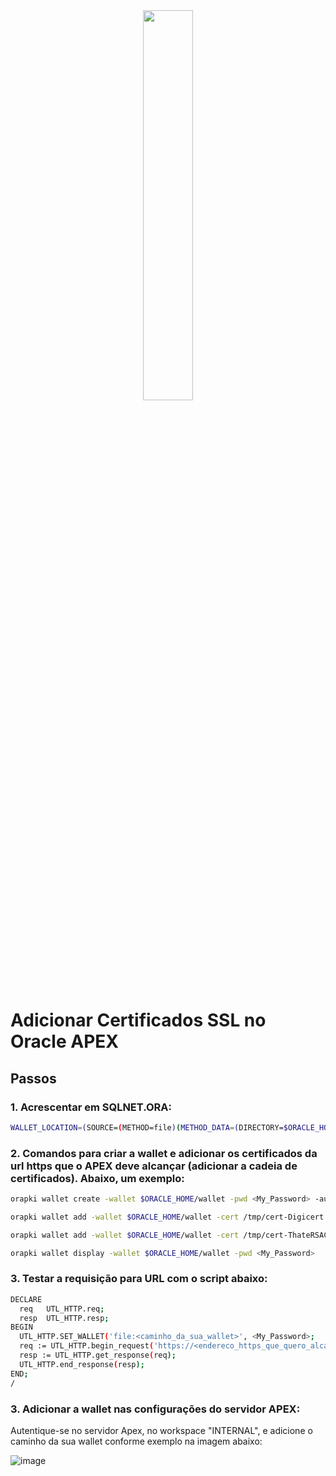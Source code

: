 

<div align="center">
  <img src="https://fiverr-res.cloudinary.com/images/t_main1,q_auto,f_auto,q_auto,f_auto/gigs/267479684/original/83f0b98372561b234cb8892340da027eed98e73c/develop-oracle-databases-apex-applications-plsql.png" width="40%" height="40%">  
</div>

# Adicionar Certificados SSL no Oracle APEX 

## Passos

### 1. Acrescentar em SQLNET.ORA:

```bash
WALLET_LOCATION=(SOURCE=(METHOD=file)(METHOD_DATA=(DIRECTORY=$ORACLE_HOME/wallet)))
```

### 2.  Comandos para criar a wallet e adicionar os certificados da url https que o APEX deve alcançar (adicionar a cadeia de certificados). Abaixo, um exemplo:

```bash
orapki wallet create -wallet $ORACLE_HOME/wallet -pwd <My_Password> -auto_login
```

```bash
orapki wallet add -wallet $ORACLE_HOME/wallet -cert /tmp/cert-Digicert.cer -trusted_cert -pwd <My_Password>
```

```bash
orapki wallet add -wallet $ORACLE_HOME/wallet -cert /tmp/cert-ThateRSACA2018.cer -trusted_cert -pwd <My_Password>
```

```bash
orapki wallet display -wallet $ORACLE_HOME/wallet -pwd <My_Password>
```

### 3. Testar a requisição para URL com o script abaixo:

```bash
DECLARE
  req   UTL_HTTP.req;
  resp  UTL_HTTP.resp;
BEGIN
  UTL_HTTP.SET_WALLET('file:<caminho_da_sua_wallet>', <My_Password>;
  req := UTL_HTTP.begin_request('https://<endereco_https_que_quero_alcançar>');
  resp := UTL_HTTP.get_response(req);
  UTL_HTTP.end_response(resp);
END;
/
```

### 3. Adicionar a wallet nas configurações do servidor APEX:

Autentique-se no servidor Apex, no workspace "INTERNAL", e adicione o caminho da sua wallet conforme exemplo na imagem abaixo:

![image](https://user-images.githubusercontent.com/67388015/189766289-bca70654-1474-4658-82e0-cfb33b971d3d.png)

